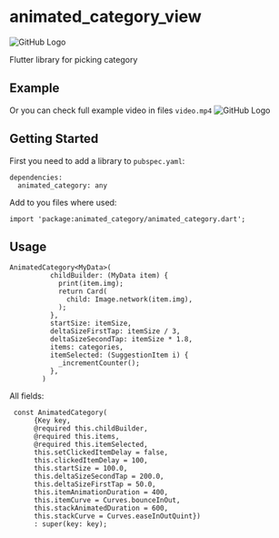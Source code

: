 # animated_category_view

![GitHub Logo](https://socialify.git.ci/followthemoney1/animated_category/image?description=1&descriptionEditable=Flutter%20library%20for%20picking%20category&font=Raleway&forks=1&issues=1&language=1&owner=1&pattern=Charlie%20Brown&pulls=1&stargazers=1&theme=Dark)

Flutter library for picking category

## Example
Or you can check full example video in files ```video.mp4```
![GitHub Logo](https://github.com/followthemoney1/animated_category/blob/master/gif.gif?raw=true)

## Getting Started

First you need to add a library to `pubspec.yaml`:
```
dependencies:
  animated_category: any
```

Add to you files where used:
```
import 'package:animated_category/animated_category.dart';
```


## Usage

```
AnimatedCategory<MyData>(
          childBuilder: (MyData item) {
            print(item.img);
            return Card(
              child: Image.network(item.img),
            );
          },
          startSize: itemSize,
          deltaSizeFirstTap: itemSize / 3,
          deltaSizeSecondTap: itemSize * 1.8,
          items: categories,
          itemSelected: (SuggestionItem i) {
            _incrementCounter();
          },
        )
```


All fields:
```
 const AnimatedCategory(
      {Key key,
      @required this.childBuilder,
      @required this.items,
      @required this.itemSelected,
      this.setClickedItemDelay = false,
      this.clickedItemDelay = 100,
      this.startSize = 100.0,
      this.deltaSizeSecondTap = 200.0,
      this.deltaSizeFirstTap = 50.0,
      this.itemAnimationDuration = 400,
      this.itemCurve = Curves.bounceInOut,
      this.stackAnimatedDuration = 600,
      this.stackCurve = Curves.easeInOutQuint})
      : super(key: key);
```
